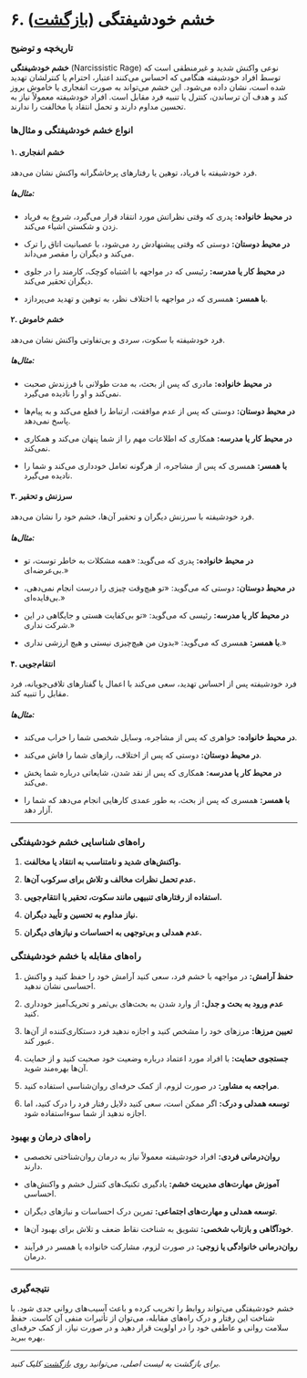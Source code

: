 # **۶. خشم خودشیفتگی** ([بازگشت](README.md))

### **تاریخچه و توضیح**

**خشم خودشیفتگی** (Narcissistic Rage) نوعی واکنش شدید و غیرمنطقی است که توسط افراد خودشیفته هنگامی که احساس می‌کنند اعتبار، احترام یا کنترلشان تهدید شده است، نشان داده می‌شود. این خشم می‌تواند به صورت انفجاری یا خاموش بروز کند و هدف آن ترساندن، کنترل یا تنبیه فرد مقابل است. افراد خودشیفته معمولاً نیاز به تحسین مداوم دارند و تحمل انتقاد یا مخالفت را ندارند.

### **انواع خشم خودشیفتگی و مثال‌ها**

#### **۱. خشم انفجاری**

فرد خودشیفته با فریاد، توهین یا رفتارهای پرخاشگرانه واکنش نشان می‌دهد.

##### **مثال‌ها:**

- **در محیط خانواده:** پدری که وقتی نظراتش مورد انتقاد قرار می‌گیرد، شروع به فریاد زدن و شکستن اشیاء می‌کند.

- **در محیط دوستان:** دوستی که وقتی پیشنهادش رد می‌شود، با عصبانیت اتاق را ترک می‌کند و دیگران را مقصر می‌داند.

- **در محیط کار یا مدرسه:** رئیسی که در مواجهه با اشتباه کوچک، کارمند را در جلوی دیگران تحقیر می‌کند.

- **با همسر:** همسری که در مواجهه با اختلاف نظر، به توهین و تهدید می‌پردازد.

#### **۲. خشم خاموش**

فرد خودشیفته با سکوت، سردی و بی‌تفاوتی واکنش نشان می‌دهد.

##### **مثال‌ها:**

- **در محیط خانواده:** مادری که پس از بحث، به مدت طولانی با فرزندش صحبت نمی‌کند و او را نادیده می‌گیرد.

- **در محیط دوستان:** دوستی که پس از عدم موافقت، ارتباط را قطع می‌کند و به پیام‌ها پاسخ نمی‌دهد.

- **در محیط کار یا مدرسه:** همکاری که اطلاعات مهم را از شما پنهان می‌کند و همکاری نمی‌کند.

- **با همسر:** همسری که پس از مشاجره، از هرگونه تعامل خودداری می‌کند و شما را نادیده می‌گیرد.

#### **۳. سرزنش و تحقیر**

فرد خودشیفته با سرزنش دیگران و تحقیر آن‌ها، خشم خود را نشان می‌دهد.

##### **مثال‌ها:**

- **در محیط خانواده:** پدری که می‌گوید: «همه مشکلات به خاطر توست، تو بی‌عرضه‌ای.»

- **در محیط دوستان:** دوستی که می‌گوید: «تو هیچ‌وقت چیزی را درست انجام نمی‌دهی، بی‌فایده‌ای.»

- **در محیط کار یا مدرسه:** رئیسی که می‌گوید: «تو بی‌کفایت هستی و جایگاهی در این شرکت نداری.»

- **با همسر:** همسری که می‌گوید: «بدون من هیچ‌چیزی نیستی و هیچ ارزشی نداری.»

#### **۴. انتقام‌جویی**

فرد خودشیفته پس از احساس تهدید، سعی می‌کند با اعمال یا گفتارهای تلافی‌جویانه، فرد مقابل را تنبیه کند.

##### **مثال‌ها:**

- **در محیط خانواده:** خواهری که پس از مشاجره، وسایل شخصی شما را خراب می‌کند.

- **در محیط دوستان:** دوستی که پس از اختلاف، رازهای شما را فاش می‌کند.

- **در محیط کار یا مدرسه:** همکاری که پس از نقد شدن، شایعاتی درباره شما پخش می‌کند.

- **با همسر:** همسری که پس از بحث، به طور عمدی کارهایی انجام می‌دهد که شما را آزار دهد.

---

### **راه‌های شناسایی خشم خودشیفتگی**

1. **واکنش‌های شدید و نامتناسب به انتقاد یا مخالفت.**

2. **عدم تحمل نظرات مخالف و تلاش برای سرکوب آن‌ها.**

3. **استفاده از رفتارهای تنبیهی مانند سکوت، تحقیر یا انتقام‌جویی.**

4. **نیاز مداوم به تحسین و تأیید دیگران.**

5. **عدم همدلی و بی‌توجهی به احساسات و نیازهای دیگران.**

### **راه‌های مقابله با خشم خودشیفتگی**

1. **حفظ آرامش:** در مواجهه با خشم فرد، سعی کنید آرامش خود را حفظ کنید و واکنش احساسی نشان ندهید.

2. **عدم ورود به بحث و جدل:** از وارد شدن به بحث‌های بی‌ثمر و تحریک‌آمیز خودداری کنید.

3. **تعیین مرزها:** مرزهای خود را مشخص کنید و اجازه ندهید فرد دستکاری‌کننده از آن‌ها عبور کند.

4. **جستجوی حمایت:** با افراد مورد اعتماد درباره وضعیت خود صحبت کنید و از حمایت آن‌ها بهره‌مند شوید.

5. **مراجعه به مشاور:** در صورت لزوم، از کمک حرفه‌ای روان‌شناسی استفاده کنید.

6. **توسعه همدلی و درک:** اگر ممکن است، سعی کنید دلایل رفتار فرد را درک کنید، اما اجازه ندهید از شما سوءاستفاده شود.

### **راه‌های درمان و بهبود**

- **روان‌درمانی فردی:** افراد خودشیفته معمولاً نیاز به درمان روان‌شناختی تخصصی دارند.

- **آموزش مهارت‌های مدیریت خشم:** یادگیری تکنیک‌های کنترل خشم و واکنش‌های احساسی.

- **توسعه همدلی و مهارت‌های اجتماعی:** تمرین درک احساسات و نیازهای دیگران.

- **خودآگاهی و بازتاب شخصی:** تشویق به شناخت نقاط ضعف و تلاش برای بهبود آن‌ها.

- **روان‌درمانی خانوادگی یا زوجی:** در صورت لزوم، مشارکت خانواده یا همسر در فرآیند درمان.

---

### **نتیجه‌گیری**

خشم خودشیفتگی می‌تواند روابط را تخریب کرده و باعث آسیب‌های روانی جدی شود. با شناخت این رفتار و درک راه‌های مقابله، می‌توان از تأثیرات منفی آن کاست. حفظ سلامت روانی و عاطفی خود را در اولویت قرار دهید و در صورت نیاز، از کمک حرفه‌ای بهره ببرید.

---

_برای بازگشت به لیست اصلی، می‌توانید روی [بازگشت](README.md) کلیک کنید._
